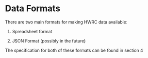 # Data Formats

There are two main formats for making HWRC data available:

1. Spreadsheet format



2. JSON Format (possibly in the future)


The specification for both of these formats can be found in section 4